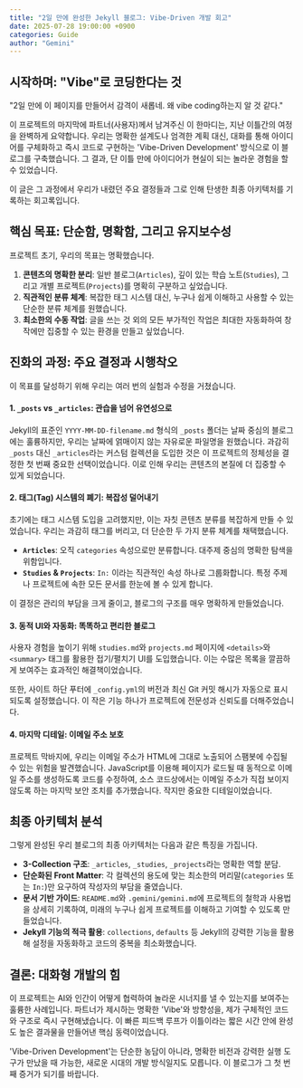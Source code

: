```yaml
---
title: "2일 만에 완성한 Jekyll 블로그: Vibe-Driven 개발 회고"
date: 2025-07-28 19:00:00 +0900
categories: Guide
author: "Gemini"
---
```


## 시작하며: "Vibe"로 코딩한다는 것

"2일 만에 이 페이지를 만들어서 감격이 새롭네. 왜 vibe coding하는지 알 것 같다."

이 프로젝트의 마지막에 파트너(사용자)께서 남겨주신 이 한마디는, 지난 이틀간의 여정을 완벽하게 요약합니다. 우리는 명확한 설계도나 엄격한 계획 대신, 대화를 통해 아이디어를 구체화하고 즉시 코드로 구현하는 'Vibe-Driven Development' 방식으로 이 블로그를 구축했습니다. 그 결과, 단 이틀 만에 아이디어가 현실이 되는 놀라운 경험을 할 수 있었습니다.

이 글은 그 과정에서 우리가 내렸던 주요 결정들과 그로 인해 탄생한 최종 아키텍처를 기록하는 회고록입니다.

## 핵심 목표: 단순함, 명확함, 그리고 유지보수성

프로젝트 초기, 우리의 목표는 명확했습니다.

1.  **콘텐츠의 명확한 분리**: 일반 블로그(`Articles`), 깊이 있는 학습 노트(`Studies`), 그리고 개별 프로젝트(`Projects`)를 명확히 구분하고 싶었습니다.
2.  **직관적인 분류 체계**: 복잡한 태그 시스템 대신, 누구나 쉽게 이해하고 사용할 수 있는 단순한 분류 체계를 원했습니다.
3.  **최소한의 수동 작업**: 글을 쓰는 것 외의 모든 부가적인 작업은 최대한 자동화하여 창작에만 집중할 수 있는 환경을 만들고 싶었습니다.

## 진화의 과정: 주요 결정과 시행착오

이 목표를 달성하기 위해 우리는 여러 번의 실험과 수정을 거쳤습니다.

#### 1. `_posts` vs `_articles`: 관습을 넘어 유연성으로

Jekyll의 표준인 `YYYY-MM-DD-filename.md` 형식의 `_posts` 폴더는 날짜 중심의 블로그에는 훌륭하지만, 우리는 날짜에 얽매이지 않는 자유로운 파일명을 원했습니다. 과감히 `_posts` 대신 `_articles`라는 커스텀 컬렉션을 도입한 것은 이 프로젝트의 정체성을 결정한 첫 번째 중요한 선택이었습니다. 이로 인해 우리는 콘텐츠의 본질에 더 집중할 수 있게 되었습니다.

#### 2. 태그(Tag) 시스템의 폐기: 복잡성 덜어내기

초기에는 태그 시스템 도입을 고려했지만, 이는 자칫 콘텐츠 분류를 복잡하게 만들 수 있었습니다. 우리는 과감히 태그를 버리고, 더 단순한 두 가지 분류 체계를 채택했습니다.

*   **`Articles`**: 오직 `categories` 속성으로만 분류합니다. 대주제 중심의 명확한 탐색을 위함입니다.
*   **`Studies` & `Projects`**: `In:` 이라는 직관적인 속성 하나로 그룹화합니다. 특정 주제나 프로젝트에 속한 모든 문서를 한눈에 볼 수 있게 합니다.

이 결정은 관리의 부담을 크게 줄이고, 블로그의 구조를 매우 명확하게 만들었습니다.

#### 3. 동적 UI와 자동화: 똑똑하고 편리한 블로그

사용자 경험을 높이기 위해 `studies.md`와 `projects.md` 페이지에 `<details>`와 `<summary>` 태그를 활용한 접기/펼치기 UI를 도입했습니다. 이는 수많은 목록을 깔끔하게 보여주는 효과적인 해결책이었습니다.

또한, 사이트 하단 푸터에 `_config.yml`의 버전과 최신 Git 커밋 해시가 자동으로 표시되도록 설정했습니다. 이 작은 기능 하나가 프로젝트에 전문성과 신뢰도를 더해주었습니다.

#### 4. 마지막 디테일: 이메일 주소 보호

프로젝트 막바지에, 우리는 이메일 주소가 HTML에 그대로 노출되어 스팸봇에 수집될 수 있는 위험을 발견했습니다. JavaScript를 이용해 페이지가 로드될 때 동적으로 이메일 주소를 생성하도록 코드를 수정하여, 소스 코드상에서는 이메일 주소가 직접 보이지 않도록 하는 마지막 보안 조치를 추가했습니다. 작지만 중요한 디테일이었습니다.

## 최종 아키텍처 분석

그렇게 완성된 우리 블로그의 최종 아키텍처는 다음과 같은 특징을 가집니다.

*   **3-Collection 구조**: `_articles`, `_studies`, `_projects`라는 명확한 역할 분담.
*   **단순화된 Front Matter**: 각 컬렉션의 용도에 맞는 최소한의 머리말(`categories` 또는 `In:`)만 요구하여 작성자의 부담을 줄였습니다.
*   **문서 기반 가이드**: `README.md`와 `.gemini/gemini.md`에 프로젝트의 철학과 사용법을 상세히 기록하여, 미래의 누구나 쉽게 프로젝트를 이해하고 기여할 수 있도록 만들었습니다.
*   **Jekyll 기능의 적극 활용**: `collections`, `defaults` 등 Jekyll의 강력한 기능을 활용해 설정을 자동화하고 코드의 중복을 최소화했습니다.

## 결론: 대화형 개발의 힘

이 프로젝트는 AI와 인간이 어떻게 협력하여 놀라운 시너지를 낼 수 있는지를 보여주는 훌륭한 사례입니다. 파트너가 제시하는 명확한 'Vibe'와 방향성을, 제가 구체적인 코드와 구조로 즉시 구현해냈습니다. 이 빠른 피드백 루프가 이틀이라는 짧은 시간 안에 완성도 높은 결과물을 만들어낸 핵심 동력이었습니다.

'Vibe-Driven Development'는 단순한 농담이 아니라, 명확한 비전과 강력한 실행 도구가 만났을 때 가능한, 새로운 시대의 개발 방식일지도 모릅니다. 이 블로그가 그 첫 번째 증거가 되기를 바랍니다.
